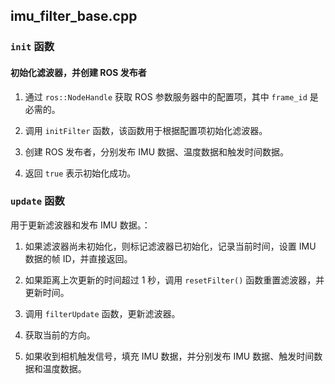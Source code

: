 ## imu_filter_base.cpp

### `init` 函数
#### 初始化滤波器，并创建 ROS 发布者

1. 通过 `ros::NodeHandle` 获取 ROS 参数服务器中的配置项，其中 `frame_id` 是必需的。

2. 调用 `initFilter` 函数，该函数用于根据配置项初始化滤波器。

3. 创建 ROS 发布者，分别发布 IMU 数据、温度数据和触发时间数据。

4. 返回 `true` 表示初始化成功。

### `update` 函数

用于更新滤波器和发布 IMU 数据。：

1. 如果滤波器尚未初始化，则标记滤波器已初始化，记录当前时间，设置 IMU 数据的帧 ID，并直接返回。

2. 如果距离上次更新的时间超过 1 秒，调用 `resetFilter()` 函数重置滤波器，并更新时间。

3. 调用 `filterUpdate` 函数，更新滤波器。

4. 获取当前的方向。

5. 如果收到相机触发信号，填充 IMU 数据，并分别发布 IMU 数据、触发时间数据和温度数据。